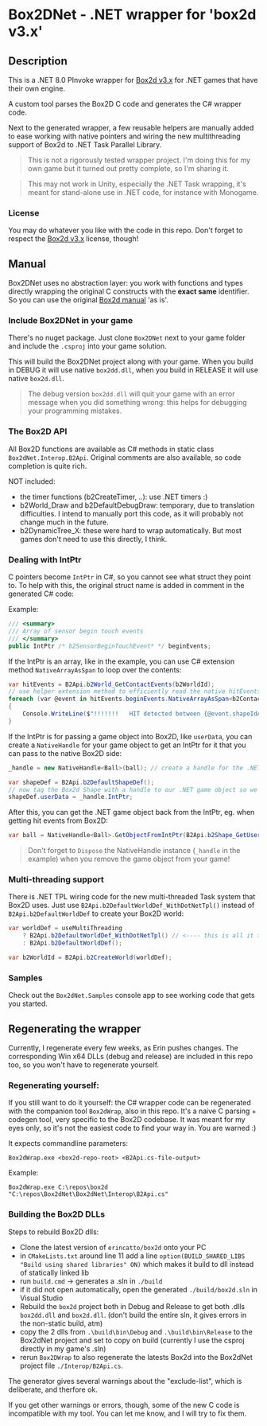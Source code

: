# Box2DNet - .NET wrapper for 'box2d v3.x'

## Description

This is a .NET 8.0 PInvoke wrapper for [Box2d v3.x](https://github.com/erincatto/box2d) for .NET games that have their own engine. 

A custom tool parses the Box2D C code and generates the C# wrapper code.

Next to the generated wrapper, a few reusable helpers are manually added to ease working with native pointers and wiring the new multithreading support of Box2d to .NET Task Parallel Library.

> This is not a rigorously tested wrapper project. I'm doing this for my own game but it turned out pretty complete, so I'm sharing it.

> This may not work in Unity, especially the .NET Task wrapping, it's meant for stand-alone use in .NET code, for instance with Monogame.

### License

You may do whatever you like with the code in this repo. Don't forget to respect the [Box2d v3.x](https://github.com/erincatto/box2d) license, though!

## Manual

Box2DNet uses no abstraction layer: you work with functions and types directly wrapping the original C constructs with the **exact same** identifier. So you can use the original [Box2d manual](https://box2d.org/documentation/) 'as is'.

### Include Box2DNet in your game

There's no nuget package. Just clone ```Box2DNet``` next to your game folder and include the ```.csproj``` into your game solution.

This will build the Box2DNet project along with your game. When you build in DEBUG it will use native ```box2dd.dll```, when you build in RELEASE it will use native ```box2d.dll```.

> The debug version ```box2dd.dll``` will quit your game with an error message when you did something wrong: this helps for debugging your programming mistakes.

### The Box2D API

All Box2D functions are available as C# methods in static class ```Box2dNet.Interop.B2Api```. Original comments are also available, so code completion is quite rich.

NOT included:

* the timer functions (b2CreateTimer, ..): use .NET timers :)
* b2World_Draw and b2DefaultDebugDraw: temporary, due to translation difficulties. I intend to manually port this code, as it will probably not change much in the future.
* b2DynamicTree_X: these were hard to wrap automatically. But most games don't need to use this directly, I think.

### Dealing with IntPtr

C pointers become ```IntPtr``` in C#, so you cannot see what struct they point to. To help with this, the original struct name is added in comment in the generated C# code:

Example:

``` C#
/// <summary>
/// Array of sensor begin touch events
/// </summary>
public IntPtr /* b2SensorBeginTouchEvent* */ beginEvents;
```

If the IntPtr is an array, like in the example, you can use C# extension method ```NativeArrayAsSpan``` to loop over the contents:

``` C#
var hitEvents = B2Api.b2World_GetContactEvents(b2WorldId);
// use helper extension method to efficiently read the native hitEvents array with little code:
foreach (var @event in hitEvents.beginEvents.NativeArrayAsSpan<b2ContactBeginTouchEvent>(hitEvents.beginCount))
{
    Console.WriteLine($"!!!!!!!   HIT detected between {@event.shapeIdA} and {@event.shapeIdB}");
}
```

If the IntPtr is for passing a game object into Box2D, like ```userData```, you can create a ```NativeHandle``` for your game object to get an IntPtr for it that you can pass to the native Box2D side:

``` C#
_handle = new NativeHandle<Ball>(ball); // create a handle for the .NET object.

var shapeDef = B2Api.b2DefaultShapeDef();
// now tag the Box2d Shape with a handle to our .NET game object so we can always find the .NET game object back:
shapeDef.userData = _handle.IntPtr;
```

After this, you can get the .NET game object back from the IntPtr, eg. when getting hit events from Box2D:

``` C#
var ball = NativeHandle<Ball>.GetObjectFromIntPtr(B2Api.b2Shape_GetUserData(@event.shapeIdA));
```

> Don't forget to ```Dispose``` the NativeHandle instance (```_handle``` in the example) when you remove the game object from your game!

### Multi-threading support

There is .NET TPL wiring code for the new multi-threaded Task system that Box2D uses. Just use ```B2Api.b2DefaultWorldDef_WithDotNetTpl()``` instead of ```B2Api.b2DefaultWorldDef``` to create your Box2D world:

``` C#
var worldDef = useMultiThreading
    ? B2Api.b2DefaultWorldDef_WithDotNetTpl() // <---- this is all it takes for default multi threading
    : B2Api.b2DefaultWorldDef();

var b2WorldId = B2Api.b2CreateWorld(worldDef);
```

### Samples

Check out the ```Box2dNet.Samples``` console app to see working code that gets you started.

## Regenerating the wrapper

Currently, I regenerate every few weeks, as Erin pushes changes. The corresponding Win x64 DLLs (debug and release) are included in this repo too, so you won't have to regenerate yourself. 

### Regenerating yourself:

If you still want to do it yourself: the C# wrapper code can be regenerated with the companion tool ```Box2dWrap```, also in this repo. 
It's a naive C parsing + codegen tool, very specific to the Box2D codebase. It was meant for my eyes only, so it's not the easiest code to find your way in. You are warned :)

It expects commandline parameters: 

```Box2dWrap.exe <box2d-repo-root> <B2Api.cs-file-output>``` 

Example:

```Box2dWrap.exe C:\repos\box2d "C:\repos\Box2dNet\Box2dNet\Interop\B2Api.cs"```

### Building the Box2D DLLs

Steps to rebuild Box2D dlls:

* Clone the latest version of ```erincatto/box2d``` onto your PC
* in ```CMakeLists.txt``` around line 11 add a line ```option(BUILD_SHARED_LIBS "Build using shared libraries" ON)``` which makes it build to dll instead of statically linked lib
* run ```build.cmd``` -> generates a .sln in ```./build```
* if it did not open automatically, open the generated ```./build/box2d.sln``` in Visual Studio
* Rebuild the ```box2d``` project both in Debug and Release to get both .dlls ```box2dd.dll``` and ```box2d.dll```. (don't build the entire sln, it gives errors in the non-static build, atm)
* copy the 2 dlls from ```.\build\bin\Debug``` and ```.\build\bin\Release``` to the Box2dNet project and set to copy on build (currently I use the csproj directly in my game's .sln)
* rerun ```Box2DWrap``` to also regenerate the latests Box2d into the Box2dNet project file ```./Interop/B2Api.cs```.

The generator gives several warnings about the "exclude-list", which is deliberate, and therfore ok.

If you get other warnings or errors, though, some of the new C code is incompatible with my tool. You can let me know, and I will try to fix them.


